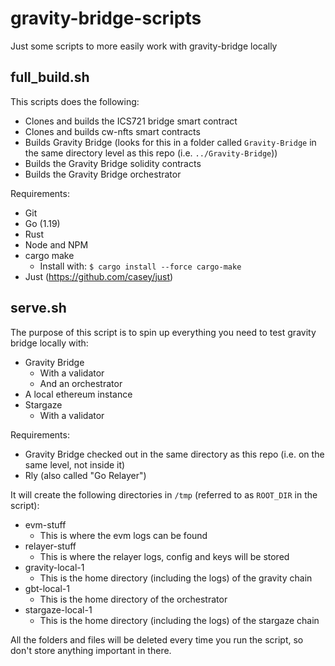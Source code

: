 # gravity-bridge-scripts
Just some scripts to more easily work with gravity-bridge locally

## full_build.sh
This scripts does the following:
- Clones and builds the ICS721 bridge smart contract
- Clones and builds cw-nfts smart contracts
- Builds Gravity Bridge (looks for this in a folder called `Gravity-Bridge` in the same directory level as this repo (i.e. `../Gravity-Bridge`))
- Builds the Gravity Bridge solidity contracts
- Builds the Gravity Bridge orchestrator

Requirements:
- Git
- Go (1.19)
- Rust
- Node and NPM
- cargo make
  - Install with: `$ cargo install --force cargo-make`
- Just (https://github.com/casey/just)

## serve.sh

The purpose of this script is to spin up everything you need to test gravity bridge locally with:
- Gravity Bridge
  - With a validator
  - And an orchestrator
- A local ethereum instance
- Stargaze
  - With a validator

Requirements:
- Gravity Bridge checked out in the same directory as this repo (i.e. on the same level, not inside it)
- Rly (also called "Go Relayer")


It will create the following directories in `/tmp` (referred to as `ROOT_DIR` in the script):
- evm-stuff
  - This is where the evm logs can be found
- relayer-stuff
  - This is where the relayer logs, config and keys will be stored
- gravity-local-1
  - This is the home directory (including the logs) of the gravity chain
- gbt-local-1
  - This is the home directory of the orchestrator
- stargaze-local-1
  - This is the home directory (including the logs) of the stargaze chain

All the folders and files will be deleted every time you run the script, so don't store anything important in there.